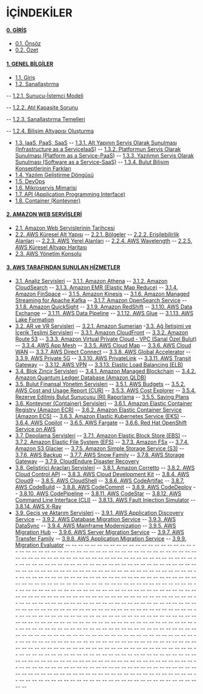 ﻿# İÇİNDEKİLER

#### [0. GİRİŞ](https://github.com/fatihes1/AWS-ile-Bulut-Bilisimin-Temelleri/blob/main/00-overview)
- [0.1. Önsöz](https://github.com/fatihes1/AWS-ile-Bulut-Bilisimin-Temelleri/blob/main/00-overview/00-preface.md#%C3%B6ns%C3%B6z)
- [0.2. Özet](https://github.com/fatihes1/AWS-ile-Bulut-Bilisimin-Temelleri/blob/main/00-overview/01-abstract.md#%C3%B6zet)

#### [1. GENEL BİLGİLER](https://github.com/fatihes1/AWS-ile-Bulut-Bilisimin-Temelleri/blob/main/01-general-information)

- [1.1. Giriş](https://github.com/fatihes1/AWS-ile-Bulut-Bilisimin-Temelleri/blob/main/01-general-information/00-introduction.md#1-giri%C5%9F)
- [1.2. Sanallaştırma](https://github.com/fatihes1/AWS-ile-Bulut-Bilisimin-Temelleri/blob/main/01-general-information/00-introduction.md#2-sanalla%C5%9Ft%C4%B1rma)

--  [1.2.1. Sunucu-İstemci Modeli](https://github.com/fatihes1/AWS-ile-Bulut-Bilisimin-Temelleri/blob/main/01-general-information/00-introduction.md#21-sunucu-i%CC%87stemci-modeli)

-- [1.2.2. Atıl Kapasite Sorunu](https://github.com/fatihes1/AWS-ile-Bulut-Bilisimin-Temelleri/blob/main/01-general-information/00-introduction.md#22-at%C4%B1l-kapasite-sorunu)

-- [1.2.3. Sanallaştırma Temelleri](https://github.com/fatihes1/AWS-ile-Bulut-Bilisimin-Temelleri/blob/main/01-general-information/00-introduction.md#23-sanalla%C5%9Ft%C4%B1rma-temelleri)

-- [1.2.4. Bilişim Altyapısı Oluşturma](https://github.com/fatihes1/AWS-ile-Bulut-Bilisimin-Temelleri/blob/main/01-general-information/00-introduction.md#24-bili%C5%9Fim-altyap%C4%B1s%C4%B1-olu%C5%9Fturma)
- [1.3. IaaS, PaaS, SaaS](https://github.com/fatihes1/AWS-ile-Bulut-Bilisimin-Temelleri/blob/main/01-general-information/00-introduction.md#3-iaas-paas-saas)
-- [1.3.1. Alt Yapının Servis Olarak Sunulması (Infrastructure as a ServiceIaaS)](https://github.com/fatihes1/AWS-ile-Bulut-Bilisimin-Temelleri/blob/main/01-general-information/00-introduction.md#31-alt-yap%C4%B1n%C4%B1n-servis-olarak-sunulmas%C4%B1-infrastructure-as-a-serviceiaas)
-- [1.3.2. Platformun Servis Olarak Sunulması (Platform as a Service-PaaS)](https://github.com/fatihes1/AWS-ile-Bulut-Bilisimin-Temelleri/blob/main/01-general-information/00-introduction.md#32-platformun-servis-olarak-sunulmas%C4%B1-platform-as-a-service-paas)
-- [1.3.3. Yazılımın Servis Olarak Sunulması (Software as a Service-SaaS)](https://github.com/fatihes1/AWS-ile-Bulut-Bilisimin-Temelleri/blob/main/01-general-information/00-introduction.md#33-yaz%C4%B1l%C4%B1m%C4%B1n-servis-olarak-sunulmas%C4%B1-software-as-a-service-saas)
-- [1.3.4. Bulut Bilişim Konseptlerinin Farkları](https://github.com/fatihes1/AWS-ile-Bulut-Bilisimin-Temelleri/blob/main/01-general-information/00-introduction.md#34-bulut-bili%C5%9Fim-konseptlerinin-farklar%C4%B1)
- [1.4. Yazılım Geliştirme Döngüsü](https://github.com/fatihes1/AWS-ile-Bulut-Bilisimin-Temelleri/blob/main/01-general-information/00-introduction.md#4-yaz%C4%B1l%C4%B1m-geli%C5%9Ftirme-d%C3%B6ng%C3%BCs%C3%BC)
- [1.5. DevOps](https://github.com/fatihes1/AWS-ile-Bulut-Bilisimin-Temelleri/blob/main/01-general-information/00-introduction.md#5-devops)
- [1.6. Mikroservis Mimarisi](https://github.com/fatihes1/AWS-ile-Bulut-Bilisimin-Temelleri/blob/main/01-general-information/00-introduction.md#6-mikroservis-mimarisi)
- [1.7. API (Application Programming Interface)](https://github.com/fatihes1/AWS-ile-Bulut-Bilisimin-Temelleri/blob/main/01-general-information/00-introduction.md#7-api-application-programming-interface)
- [1.8. Container (Konteyner)](https://github.com/fatihes1/AWS-ile-Bulut-Bilisimin-Temelleri/blob/main/01-general-information/00-introduction.md#8-container-konteyner)
#### [2. AMAZON WEB SERVİSLERİ](https://github.com/fatihes1/AWS-ile-Bulut-Bilisimin-Temelleri/blob/main/02-amazon-web-services)
- [2.1. Amazon Web Servislerinin Tarihçesi](https://github.com/fatihes1/AWS-ile-Bulut-Bilisimin-Temelleri/blob/main/02-amazon-web-services/00-introduction-to-aws.md#1-amazon-web-servislerinin-tarih%C3%A7esi)
- [2.2. AWS Küresel Alt Yapısı](https://github.com/fatihes1/AWS-ile-Bulut-Bilisimin-Temelleri/blob/main/02-amazon-web-services/00-introduction-to-aws.md#2-aws-k%C3%BCresel-alt-yap%C4%B1s%C4%B1)
-- [2.2.1. Bölgeler](https://github.com/fatihes1/AWS-ile-Bulut-Bilisimin-Temelleri/blob/main/02-amazon-web-services/00-introduction-to-aws.md#21-b%C3%B6lgeler) 
-- [2.2.2. Erişilebilirlik Alanları](https://github.com/fatihes1/AWS-ile-Bulut-Bilisimin-Temelleri/blob/main/02-amazon-web-services/00-introduction-to-aws.md#22-eri%C5%9Filebilirlik-alanlar%C4%B1)
-- [2.2.3. AWS Yerel Alanları](https://github.com/fatihes1/AWS-ile-Bulut-Bilisimin-Temelleri/blob/main/02-amazon-web-services/00-introduction-to-aws.md#23-aws-yerel-alanlar%C4%B1)
-- [2.2.4. AWS Wavelength](https://github.com/fatihes1/AWS-ile-Bulut-Bilisimin-Temelleri/blob/main/02-amazon-web-services/00-introduction-to-aws.md#24-aws-wavelength)
-- [2.2.5. AWS Küresel Altyapı Haritası](https://github.com/fatihes1/AWS-ile-Bulut-Bilisimin-Temelleri/blob/main/02-amazon-web-services/00-introduction-to-aws.md#25-aws-k%C3%BCresel-alt-yap%C4%B1-haritas%C4%B1)
- [2.3. AWS Yönetim Konsolu](https://github.com/fatihes1/AWS-ile-Bulut-Bilisimin-Temelleri/blob/main/02-amazon-web-services/00-introduction-to-aws.md#3-aws-y%C3%B6netim-konsolu)

#### [3. AWS TARAFINDAN SUNULAN HİZMETLER](https://github.com/fatihes1/AWS-ile-Bulut-Bilisimin-Temelleri/tree/main/03-services-of-aws)
- [3.1. Analiz Servisleri](https://github.com/fatihes1/AWS-ile-Bulut-Bilisimin-Temelleri/blob/main/03-services-of-aws/00-analysis-services.md)
-- [3.1.1. Amazon Athena](https://github.com/fatihes1/AWS-ile-Bulut-Bilisimin-Temelleri/blob/main/03-services-of-aws/00-analysis-services.md#11-amazon-athena)
-- [3.1.2. Amazon CloudSearch](https://github.com/fatihes1/AWS-ile-Bulut-Bilisimin-Temelleri/blob/main/03-services-of-aws/00-analysis-services.md#12-amazon-cloudsearch)
-- [3.1.3. Amazon EMR (Elastic Map Reduce)](https://github.com/fatihes1/AWS-ile-Bulut-Bilisimin-Temelleri/blob/main/03-services-of-aws/00-analysis-services.md#13-amazon-emr-elastic-map-reduce)
-- [3.1.4. Amazon FinSpace](https://github.com/fatihes1/AWS-ile-Bulut-Bilisimin-Temelleri/blob/main/03-services-of-aws/00-analysis-services.md#14-amazon-finspace)
-- [3.1.5. Amazon Kinesis](https://github.com/fatihes1/AWS-ile-Bulut-Bilisimin-Temelleri/blob/main/03-services-of-aws/00-analysis-services.md#15-amazon-kinesis)
-- [3.1.6. Amazon Managed Streaming for Apache Kafka](https://github.com/fatihes1/AWS-ile-Bulut-Bilisimin-Temelleri/blob/main/03-services-of-aws/00-analysis-services.md#16-amazon-managed-streaming-for-apache-kafka-msk)
-- [3.1.7. Amazon OpenSearch Service](https://github.com/fatihes1/AWS-ile-Bulut-Bilisimin-Temelleri/blob/main/03-services-of-aws/00-analysis-services.md#17-amazon-opensearch-service)
-- [3.1.8. Amazon QuickSight](https://github.com/fatihes1/AWS-ile-Bulut-Bilisimin-Temelleri/blob/main/03-services-of-aws/00-analysis-services.md#18-amazon-quicksight)
-- [3.1.9. Amazon RedShift](https://github.com/fatihes1/AWS-ile-Bulut-Bilisimin-Temelleri/blob/main/03-services-of-aws/00-analysis-services.md#19-amazon-redshift)
-- [3.1.10. AWS Data Exchange](https://github.com/fatihes1/AWS-ile-Bulut-Bilisimin-Temelleri/blob/main/03-services-of-aws/00-analysis-services.md#110-aws-data-exchange)
-- [3.1.11. AWS Data Pipeline](https://github.com/fatihes1/AWS-ile-Bulut-Bilisimin-Temelleri/blob/main/03-services-of-aws/00-analysis-services.md#111-aws-data-pipeline)
-- [3.1.12. AWS Glue](https://github.com/fatihes1/AWS-ile-Bulut-Bilisimin-Temelleri/blob/main/03-services-of-aws/00-analysis-services.md#112-aws-glue)
-- [3.1.13. AWS Lake Formation](https://github.com/fatihes1/AWS-ile-Bulut-Bilisimin-Temelleri/blob/main/03-services-of-aws/00-analysis-services.md#112-aws-glue)
- [3.2. AR ve VR Servisleri](https://github.com/fatihes1/AWS-ile-Bulut-Bilisimin-Temelleri/blob/main/03-services-of-aws/01-ar-and-vr-services.md)
-- [3.2.1. Amazon Sumerian](https://github.com/fatihes1/AWS-ile-Bulut-Bilisimin-Temelleri/blob/main/03-services-of-aws/01-ar-and-vr-services.md#21-amazon-sumerian)
-[3.3. Ağ İletişimi ve İçerik Teslimi Servisleri](https://github.com/fatihes1/AWS-ile-Bulut-Bilisimin-Temelleri/blob/main/03-services-of-aws/02-networking-and-content-delivery-services.md)
-- [3.3.1. Amazon CloudFront](https://github.com/fatihes1/AWS-ile-Bulut-Bilisimin-Temelleri/blob/main/03-services-of-aws/02-networking-and-content-delivery-services.md#31-amazon-cloudfront)
-- [3.3.2. Amazon Route 53](https://github.com/fatihes1/AWS-ile-Bulut-Bilisimin-Temelleri/blob/main/03-services-of-aws/02-networking-and-content-delivery-services.md#32-amazon-route-53)
-- [3.3.3. Amazon Virtual Private Cloud - VPC (Sanal Özel Bulut)](https://github.com/fatihes1/AWS-ile-Bulut-Bilisimin-Temelleri/blob/main/03-services-of-aws/02-networking-and-content-delivery-services.md#33-amazon-virtual-private-cloud--vpc-sanal-%C3%B6zel-bulut)
-- [3.3.4. AWS App Mesh](https://github.com/fatihes1/AWS-ile-Bulut-Bilisimin-Temelleri/blob/main/03-services-of-aws/02-networking-and-content-delivery-services.md#34-aws-app-mesh)
-- [3.3.5. AWS Cloud Map](https://github.com/fatihes1/AWS-ile-Bulut-Bilisimin-Temelleri/blob/main/03-services-of-aws/02-networking-and-content-delivery-services.md#35-aws-cloud-map)
-- [3.3.6. AWS Cloud WAN](https://github.com/fatihes1/AWS-ile-Bulut-Bilisimin-Temelleri/blob/main/03-services-of-aws/02-networking-and-content-delivery-services.md#36-aws-cloud-wan)
-- [3.3.7. AWS Direct Connect](https://github.com/fatihes1/AWS-ile-Bulut-Bilisimin-Temelleri/blob/main/03-services-of-aws/02-networking-and-content-delivery-services.md#37-aws-direct-connect)
-- [3.3.8. AWS Global Accelerator](https://github.com/fatihes1/AWS-ile-Bulut-Bilisimin-Temelleri/blob/main/03-services-of-aws/02-networking-and-content-delivery-services.md#38-aws-global-accelerator)
-- [3.3.9. AWS Private 5G](https://github.com/fatihes1/AWS-ile-Bulut-Bilisimin-Temelleri/blob/main/03-services-of-aws/02-networking-and-content-delivery-services.md#39-aws-private-5g)
-- [3.3.10. AWS PrivateLink](https://github.com/fatihes1/AWS-ile-Bulut-Bilisimin-Temelleri/blob/main/03-services-of-aws/02-networking-and-content-delivery-services.md#310-aws-privatelink)
-- [3.3.11. AWS Transit Gateway](https://github.com/fatihes1/AWS-ile-Bulut-Bilisimin-Temelleri/blob/main/03-services-of-aws/02-networking-and-content-delivery-services.md#311-aws-transit-gateway)
-- [3.3.12. AWS VPN](https://github.com/fatihes1/AWS-ile-Bulut-Bilisimin-Temelleri/blob/main/03-services-of-aws/02-networking-and-content-delivery-services.md#312-aws-vpn)
-- [3.3.13. Elastic Load Balancing (ELB)](https://github.com/fatihes1/AWS-ile-Bulut-Bilisimin-Temelleri/blob/main/03-services-of-aws/02-networking-and-content-delivery-services.md#313-elastic-load-balancing-elb)
- [3.4. Blok Zincir Servisleri](https://github.com/fatihes1/AWS-ile-Bulut-Bilisimin-Temelleri/blob/main/03-services-of-aws/03-blockchain-services.md)
-- [3.4.1. Amazon Managed Blockchain](https://github.com/fatihes1/AWS-ile-Bulut-Bilisimin-Temelleri/blob/main/03-services-of-aws/03-blockchain-services.md#41-amazon-managed-blockchain)
-- [3.4.2. Amazon Quantum Ledger Database (Amazon QLDB)](https://github.com/fatihes1/AWS-ile-Bulut-Bilisimin-Temelleri/blob/main/03-services-of-aws/03-blockchain-services.md#42-amazon-quantum-ledger-database-amazon-qldb)
- [3.5. Bulut Finansal Yönetim Servisleri](https://github.com/fatihes1/AWS-ile-Bulut-Bilisimin-Temelleri/blob/main/03-services-of-aws/04-cloud-financial-managment-services.md)
-- [3.5.1. AWS Budgets](https://github.com/fatihes1/AWS-ile-Bulut-Bilisimin-Temelleri/blob/main/03-services-of-aws/04-cloud-financial-managment-services.md)
-- [3.5.2. AWS Cost and Usage Report (CUR)](https://github.com/fatihes1/AWS-ile-Bulut-Bilisimin-Temelleri/blob/main/03-services-of-aws/04-cloud-financial-managment-services.md#52-aws-cost-and-usage-report-cur)
-- [3.5.3. AWS Cost Explorer](https://github.com/fatihes1/AWS-ile-Bulut-Bilisimin-Temelleri/blob/main/03-services-of-aws/04-cloud-financial-managment-services.md#53-aws-cost-explorer)
-- [3.5.4. Rezerve Edilmiş Bulut Sunucusu (RI) Raporlama](https://github.com/fatihes1/AWS-ile-Bulut-Bilisimin-Temelleri/blob/main/03-services-of-aws/04-cloud-financial-managment-services.md#54-rezerve-edilmi%C5%9F-bulut-sunucusu-ri-raporlama)
-- [3.5.5. Saving Plans](https://github.com/fatihes1/AWS-ile-Bulut-Bilisimin-Temelleri/blob/main/03-services-of-aws/04-cloud-financial-managment-services.md#55-savings-plans)
- [3.6. Konteyner (Container) Servisleri](https://github.com/fatihes1/AWS-ile-Bulut-Bilisimin-Temelleri/blob/main/03-services-of-aws/05-container-services.md)
-- [3.6.1. Amazon Elastic Container Registry (Amazon ECR)](https://github.com/fatihes1/AWS-ile-Bulut-Bilisimin-Temelleri/blob/main/03-services-of-aws/05-container-services.md#61-amazon-elastic-container-registry-amazon-ecr)
-- [3.6.2. Amazon Elastic Container Service (Amazon ECS)](https://github.com/fatihes1/AWS-ile-Bulut-Bilisimin-Temelleri/blob/main/03-services-of-aws/05-container-services.md#62-amazon-elastic-container-service-amazon-ecs)
-- [3.6.3. Amazon Elastic Kubernetes Service (EKS)](https://github.com/fatihes1/AWS-ile-Bulut-Bilisimin-Temelleri/blob/main/03-services-of-aws/05-container-services.md#63-amazon-elastic-kubernetes-service-eks)
-- [3.6.4. AWS Copilot](https://github.com/fatihes1/AWS-ile-Bulut-Bilisimin-Temelleri/blob/main/03-services-of-aws/05-container-services.md#64-aws-copilot)
-- [3.6.5. AWS Fargate](https://github.com/fatihes1/AWS-ile-Bulut-Bilisimin-Temelleri/blob/main/03-services-of-aws/05-container-services.md#65-aws-fargate)
-- [3.6.6. Red Hat OpenShift Service on AWS](https://github.com/fatihes1/AWS-ile-Bulut-Bilisimin-Temelleri/blob/main/03-services-of-aws/05-container-services.md#66-red-hat-openshift-service-on-aws)
- [3.7. Depolama Servisleri](https://github.com/fatihes1/AWS-ile-Bulut-Bilisimin-Temelleri/blob/main/03-services-of-aws/06-storage-services.md)
-- [3.7.1. Amazon Elastic Block Store (EBS)](https://github.com/fatihes1/AWS-ile-Bulut-Bilisimin-Temelleri/blob/main/03-services-of-aws/06-storage-services.md#71-amazon-elastic-block-store-ebs)
-- [3.7.2. Amazon Elastic File System (EFS)](https://github.com/fatihes1/AWS-ile-Bulut-Bilisimin-Temelleri/blob/main/03-services-of-aws/06-storage-services.md#72-amazon-elastic-file-system-efs)
-- [3.7.3. Amazon FSx](https://github.com/fatihes1/AWS-ile-Bulut-Bilisimin-Temelleri/blob/main/03-services-of-aws/06-storage-services.md#73-amazon-fsx)
-- [3.7.4. Amazon S3 Glacier](https://github.com/fatihes1/AWS-ile-Bulut-Bilisimin-Temelleri/blob/main/03-services-of-aws/06-storage-services.md#74-amazon-s3-glacier)
-- [3.7.5. Amazon Simple Storage Service (S3)](https://github.com/fatihes1/AWS-ile-Bulut-Bilisimin-Temelleri/blob/main/03-services-of-aws/06-storage-services.md#75-amazon-simple-storage-service-s3)
-- [3.7.6. AWS Backup](https://github.com/fatihes1/AWS-ile-Bulut-Bilisimin-Temelleri/blob/main/03-services-of-aws/06-storage-services.md#76-aws-backup)
-- [3.7.7. AWS Snow Family](https://github.com/fatihes1/AWS-ile-Bulut-Bilisimin-Temelleri/blob/main/03-services-of-aws/06-storage-services.md#77-aws-snow-family)
-- [3.7.8. AWS Storage Gateway](https://github.com/fatihes1/AWS-ile-Bulut-Bilisimin-Temelleri/blob/main/03-services-of-aws/06-storage-services.md#78-aws-storage-gateway)
-- [3.7.9. CloudEndure Disaster Recovery](https://github.com/fatihes1/AWS-ile-Bulut-Bilisimin-Temelleri/blob/main/03-services-of-aws/06-storage-services.md#79-cloudendure-disaster-recovery)
- [3.8. Geliştirici Araçları Servisleri](https://github.com/fatihes1/AWS-ile-Bulut-Bilisimin-Temelleri/blob/main/03-services-of-aws/07-developer-tools-services.md.md)
-- [3.8.1. Amazon Corretto](https://github.com/fatihes1/AWS-ile-Bulut-Bilisimin-Temelleri/blob/main/03-services-of-aws/07-developer-tools-services.md.md#81-amazon-corretto)
-- [3.8.2. AWS Cloud Control API](https://github.com/fatihes1/AWS-ile-Bulut-Bilisimin-Temelleri/blob/main/03-services-of-aws/07-developer-tools-services.md.md#82-aws-cloud-control-api)
-- [3.8.3. AWS Cloud Development Kit](https://github.com/fatihes1/AWS-ile-Bulut-Bilisimin-Temelleri/blob/main/03-services-of-aws/07-developer-tools-services.md.md#83-aws-cloud-development-kit)
-- [3.8.4. AWS Cloud9](https://github.com/fatihes1/AWS-ile-Bulut-Bilisimin-Temelleri/blob/main/03-services-of-aws/07-developer-tools-services.md.md#84-aws-cloud9)
-- [3.8.5. AWS CloudShell](https://github.com/fatihes1/AWS-ile-Bulut-Bilisimin-Temelleri/blob/main/03-services-of-aws/07-developer-tools-services.md.md#85-aws-cloudshell)
-- [3.8.6. AWS CodeArtifac](https://github.com/fatihes1/AWS-ile-Bulut-Bilisimin-Temelleri/blob/main/03-services-of-aws/07-developer-tools-services.md.md#86-aws-codeartifac)
-- [3.8.7. AWS CodeBuild](https://github.com/fatihes1/AWS-ile-Bulut-Bilisimin-Temelleri/blob/main/03-services-of-aws/07-developer-tools-services.md.md#87-aws-codebuild)
-- [3.8.8. AWS CodeCommit](https://github.com/fatihes1/AWS-ile-Bulut-Bilisimin-Temelleri/blob/main/03-services-of-aws/07-developer-tools-services.md.md#87-aws-codebuild)
-- [3.8.9. AWS CodeDeploy](https://github.com/fatihes1/AWS-ile-Bulut-Bilisimin-Temelleri/blob/main/03-services-of-aws/07-developer-tools-services.md.md#89-aws-codedeploy)
-- [3.8.10. AWS CodePipeline](https://github.com/fatihes1/AWS-ile-Bulut-Bilisimin-Temelleri/blob/main/03-services-of-aws/07-developer-tools-services.md.md#810-aws-codepipeline)
-- [3.8.11. AWS CodeStar](https://github.com/fatihes1/AWS-ile-Bulut-Bilisimin-Temelleri/blob/main/03-services-of-aws/07-developer-tools-services.md.md#811-aws-codestar)
-- [3.8.12. AWS Command Line Interface (CLI)](https://github.com/fatihes1/AWS-ile-Bulut-Bilisimin-Temelleri/blob/main/03-services-of-aws/07-developer-tools-services.md.md#812-aws-command-line-interface-cli)
-- [3.8.13. AWS Fault Injection Simulator](https://github.com/fatihes1/AWS-ile-Bulut-Bilisimin-Temelleri/blob/main/03-services-of-aws/07-developer-tools-services.md.md#813-aws-fault-injection-simulator)
-- [3.8.14. AWS X-Ray](https://github.com/fatihes1/AWS-ile-Bulut-Bilisimin-Temelleri/blob/main/03-services-of-aws/07-developer-tools-services.md.md#814-aws-x-ray)
- [3.9. Geçiş ve Aktarım Servisleri](https://github.com/fatihes1/AWS-ile-Bulut-Bilisimin-Temelleri/blob/main/03-services-of-aws/08-migration-and-transfer-services.md)
-- [3.9.1. AWS Application Discovery Service](https://github.com/fatihes1/AWS-ile-Bulut-Bilisimin-Temelleri/blob/main/03-services-of-aws/08-migration-and-transfer-services.md#91-aws-application-discovery-service)
-- [3.9.2. AWS Database Migration Service](https://github.com/fatihes1/AWS-ile-Bulut-Bilisimin-Temelleri/blob/main/03-services-of-aws/08-migration-and-transfer-services.md#92-aws-database-migration-service)
-- [3.9.3. AWS DataSync](https://github.com/fatihes1/AWS-ile-Bulut-Bilisimin-Temelleri/blob/main/03-services-of-aws/08-migration-and-transfer-services.md#92-aws-database-migration-service)
-- [3.9.4. AWS Mainframe Modernization](https://github.com/fatihes1/AWS-ile-Bulut-Bilisimin-Temelleri/blob/main/03-services-of-aws/08-migration-and-transfer-services.md#94-aws-mainframe-modernization)
-- [3.9.5. AWS Migration Hub](https://github.com/fatihes1/AWS-ile-Bulut-Bilisimin-Temelleri/blob/main/03-services-of-aws/08-migration-and-transfer-services.md#95-aws-migration-hub)
-- [3.9.6. AWS Server Migration Service](https://github.com/fatihes1/AWS-ile-Bulut-Bilisimin-Temelleri/blob/main/03-services-of-aws/08-migration-and-transfer-services.md#96-aws-server-migration-service)
-- [3.9.7. AWS Transfer Family](https://github.com/fatihes1/AWS-ile-Bulut-Bilisimin-Temelleri/blob/main/03-services-of-aws/08-migration-and-transfer-services.md#97-aws-transfer-family)
-- [3.9.8. AWS Application Migration Service](https://github.com/fatihes1/AWS-ile-Bulut-Bilisimin-Temelleri/blob/main/03-services-of-aws/08-migration-and-transfer-services.md#98-aws-application-migration-service)
-- [3.9.9. Migration Evaluator](https://github.com/fatihes1/AWS-ile-Bulut-Bilisimin-Temelleri/blob/main/03-services-of-aws/08-migration-and-transfer-services.md#99-migration-evaluator)
-- []()
-- []()
-- []()
-- []()
-- []()
-- []()
-- []()
-- []()
-- []()
-- []()
-- []()
-- []()
-- []()
-- []()
-- []()
-- []()
-- []()
-- []()
-- []()
-- []()
-- []()
-- []()
-- []()
-- []()
-- []()
-- []()
-- []()
-- []()
-- []()
-- []()
-- []()
-- []()
-- []()
-- []()
-- []()
-- []()
-- []()
-- []()
-- []()
-- []()
-- []()
-- []()
-- []()
-- []()
-- []()
-- []()
-- []()
-- []()
-- []()
-- []()
-- []()
-- []()
-- []()
-- []()
-- []()
-- []()
-- []()
-- []()
-- []()
-- []()
-- []()
-- []()
-- []()
-- []()
-- []()
-- []()
-- []()
-- []()
-- []()
-- []()
-- []()
-- []()
-- []()
-- []()
-- []()
-- []()
-- []()
-- []()
-- []()
-- []()
-- []()
-- []()
-- []()
-- []()
-- []()
-- []()
-- []()
-- []()
-- []()
-- []()
-- []()
-- []()
-- []()
-- []()
-- []()
-- []()
-- []()
-- []()
-- []()
-- []()
-- []()
-- []()
-- []()
-- []()
-- []()
-- []()
-- []()
-- []()
-- []()
-- []()
-- []()
-- []()
-- []()
-- []()
-- []()
-- []()
-- []()
-- []()
-- []()
-- []()
-- []()
-- []()
-- []()
-- []()
-- []()
-- []()
-- []()
-- []()
-- []()
-- []()
-- []()
-- []()
-- []()
-- []()
-- []()
-- []()
-- []()
-- []()
-- []()
-- []()
-- []()
-- []()
-- []()
-- []()
-- []()
-- []()
-- []()
-- []()
-- []()
-- []()
-- []()
-- []()
-- []()
-- []()
-- []()
-- []()
-- []()
-- []()
-- []()
-- []()
-- []()
-- []()
-- []()
-- []()
-- []()
-- []()
-- []()
-- []()
-- []()
-- []()
-- []()
-- []()
-- []()
-- []()
-- []()
-- []()
-- []()
-- []()
-- []()
-- []()
-- []()
-- []()
-- []()
-- []()
-- []()
-- []()
-- []()
-- []()
-- []()
-- []()
-- []()
-- []()
-- []()
-- []()
-- []()
-- []()
-- []()
-- []()
-- []()
-- []()
-- []()
-- []()
-- []()
-- []()
-- []()
-- []()
-- []()
-- []()
-- []()
-- []()
-- []()
-- []()
-- []()
-- []()
-- []()
-- []()
-- []()
-- []()
-- []()
-- []()
-- []()
-- []()
-- []()
-- []()
-- []()
-- []()
-- []()
-- []()
-- []()
-- []()
-- []()
-- []()
-- []()
-- []()
-- []()
-- []()
-- []()
-- []()
-- []()
-- []()
-- []()
-- []()
-- []()
-- []()
-- []()
-- []()
-- []()
-- []()
-- []()
-- []()
-- []()
-- []()
-- []()
-- []()
-- []()
-- []()
-- []()
-- []()
-- []()
-- []()
-- []()
-- []()
-- []()
-- []()
-- []()
-- []()
-- []()
-- []()
-- []()
-- []()
-- []()
-- []()
-- []()
-- []()
-- []()
-- []()
-- []()
-- []()
-- []()
-- []()
-- []()
-- []()
-- []()
-- []()
-- []()
-- []()
-- []()
-- []()
-- []()
-- []()
-- []()
-- []()
-- []()
-- []()
-- []()
-- []()
-- []()
-- []()
-- []()
-- []()
-- []()
-- []()
-- []()
-- []()
-- []()
-- []()
-- []()
-- []()
-- []()
-- []()
-- []()
-- []()
-- []()
-- []()
-- []()
-- []()
-- []()
-- []()
-- []()
-- []()
-- []()
-- []()
-- []()
-- []()
-- []()
-- []()
-- []()
-- []()
-- []()
-- []()
-- []()
-- []()
-- []()
-- []()
-- []()
-- []()
-- []()
-- []()
-- []()
-- []()
-- []()
-- []()
-- []()
-- []()
-- []()
-- []()
-- []()
-- []()
-- []()
-- []()
-- []()
-- []()
-- []()
-- []()
-- []()
-- []()
-- []()
-- []()
-- []()
-- []()
-- []()
-- []()
-- []()
-- []()
-- []()
-- []()
-- []()
-- []()
-- []()
-- []()
-- []()
-- []()
-- []()
-- []()
-- []()
-- []()
-- []()
-- []()
-- []()
-- []()
-- []()
-- []()
-- []()
-- []()
-- []()
-- []()
-- []()
-- []()
-- []()
-- []()
-- []()
-- []()
-- []()
-- []()
-- []()
-- []()
-- []()
-- []()
-- []()
-- []()
-- []()
-- []()
-- []()
-- []()
-- []()
-- []()
-- []()
-- []()
-- []()
-- []()
-- []()
-- []()
-- []()
-- []()
-- []()
-- []()
-- []()
-- []()
-- []()
-- []()
-- []()
-- []()
-- []()
-- []()
-- []()
-- []()
-- []()
-- []()
-- []()
-- []()
-- []()
-- []()
-- []()
-- []()
-- []()
-- []()
-- []()
-- []()
-- []()
-- []()
-- []()
-- []()
-- []()
-- []()
-- []()
-- []()
-- []()
-- []()
-- []()
-- []()
-- []()
-- []()
-- []()
-- []()
-- []()
-- []()
-- []()
-- []()
-- []()
-- []()
-- []()
-- []()
-- []()
-- []()
-- []()
-- []()
-- []()
-- []()
-- []()
-- []()
-- []()
-- []()
-- []()
-- []()
-- []()
-- []()
-- []()
-- []()
-- []()
-- []()
-- []()
-- []()
-- []()
-- []()
-- []()
-- []()
-- []()
-- []()
-- []()
-- []()
-- []()
-- []()
-- []()
-- []()
-- []()
-- []()
-- []()
-- []()
-- []()
-- []()
-- []()
-- []()
-- []()
-- []()
-- []()
-- []()
-- []()
-- []()
-- []()
-- []()
-- []()
-- []()
-- []()
-- []()
-- []()
-- []()
-- []()
-- []()
-- []()
-- []()
-- []()
-- []()
-- []()
-- []()
-- []()
-- []()
-- []()
-- []()
-- []()
-- []()
-- []()
-- []()
-- []()
-- []()
-- []()
-- []()
-- []()
-- []()
-- []()
-- []()
-- []()
-- []()
-- []()
-- []()
-- []()
-- []()
-- []()
-- []()
-- []()
-- []()
-- []()
-- []()
-- []()
-- []()
-- []()
-- []()
-- []()
-- []()
-- []()
-- []()
-- []()
-- []()
-- []()
-- []()
-- []()
-- []()
-- []()
-- []()
-- []()
-- []()
-- []()
-- []()
-- []()
-- []()
-- []()
-- []()
-- []()
-- []()
-- []()
-- []()
-- []()
-- []()
-- []()
-- []()
-- []()
-- []()
-- []()
-- []()
-- []()
-- []()
-- []()
-- []()
-- []()
-- []()
-- []()
-- []()
-- []()
-- []()
-- []()
-- []()
-- []()
-- []()
-- []()
-- []()
-- []()
-- []()
-- []()
-- []()
-- []()
-- []()
-- []()
-- []()
-- []()
-- []()
-- []()
-- []()
-- []()
-- []()
-- []()
-- []()
-- []()

